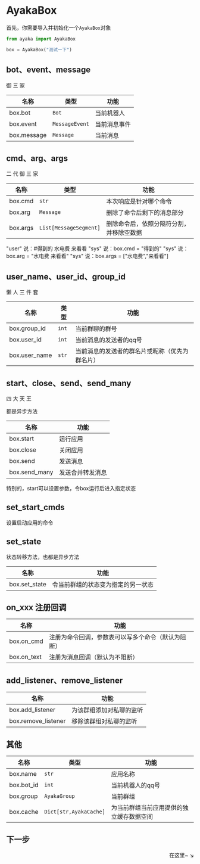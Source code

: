 # AyakaBox

首先，你需要导入并初始化一个`AyakaBox`对象

```py
from ayaka import AyakaBox

box = AyakaBox("测试一下")
```

## bot、event、message

御 三 家

| 名称        | 类型           | 功能         |
| ----------- | -------------- | ------------ |
| box.bot     | `Bot`          | 当前机器人   |
| box.event   | `MessageEvent` | 当前消息事件 |
| box.message | `Message`      | 当前消息     |


## cmd、arg、args

二 代 御 三 家

| 名称     | 类型                   | 功能                                     |
| -------- | ---------------------- | ---------------------------------------- |
| box.cmd  | `str`                  | 本次响应是针对哪个命令                   |
| box.arg  | `Message`              | 删除了命令后剩下的消息部分               |
| box.args | `List[MessageSegment]` | 删除命令后，依照分隔符分割，并移除空数据 |

<div class="demo">
"user" 说：#得到的 水电费   来看看
"sys" 说：box.cmd = "得到的"
"sys" 说：box.arg = "水电费   来看看"
"sys" 说：box.args = ["水电费","来看看"]
</div>


## user_name、user_id、group_id

懒 人 三 件 套

| 名称          | 类型  | 功能                                           |
| ------------- | ----- | ---------------------------------------------- |
| box.group_id  | `int` | 当前群聊的群号                                 |
| box.user_id   | `int` | 当前消息的发送者的qq号                         |
| box.user_name | `str` | 当前消息的发送者的群名片或昵称（优先为群名片） |

## start、close、send、send_many

四 大 天 王

都是异步方法

| 名称          | 功能             |
| ------------- | ---------------- |
| box.start     | 运行应用         |
| box.close     | 关闭应用         |
| box.send      | 发送消息         |
| box.send_many | 发送合并转发消息 |

特别的，start可以设置参数，令box运行后进入指定状态

## set_start_cmds

设置启动应用的命令


## set_state

状态转移方法，也都是异步方法

| 名称          | 功能                                   |
| ------------- | -------------------------------------- |
| box.set_state | 令当前群组的状态变为指定的另一状态     |

## on_xxx 注册回调


| 名称             | 功能                                               |
| ---------------- | -------------------------------------------------- |
| box.on_cmd       | 注册为命令回调，参数表可以写多个命令（默认为阻断） |
| box.on_text      | 注册为消息回调（默认为不阻断）                     |

## add_listener、remove_listener

| 名称                | 功能                     |
| ------------------- | ------------------------ |
| box.add_listener    | 为该群组添加对私聊的监听 |
| box.remove_listener | 移除该群组对私聊的监听   |

## 其他

| 名称       | 类型                   | 功能                                     |
| ---------- | ---------------------- | ---------------------------------------- |
| box.name   | `str`                  | 应用名称                                 |
| box.bot_id | `int`                  | 当前机器人的qq号                         |
| box.group  | `AyakaGroup`           | 当前群组                                 |
| box.cache  | `Dict[str,AyakaCache]` | 为当前群组当前应用提供的独立缓存数据空间 |

## 下一步

<div align="right">
    在这里~ ↘
</div>
